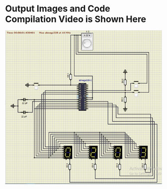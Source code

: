 
# Output Images and Code Compilation Video is Shown Here

![25111](https://raw.githubusercontent.com/sparikshit/M2-Embedded_DigitalClock/main/6_Images%20and%20Videos/Screenshot%20(9).png)